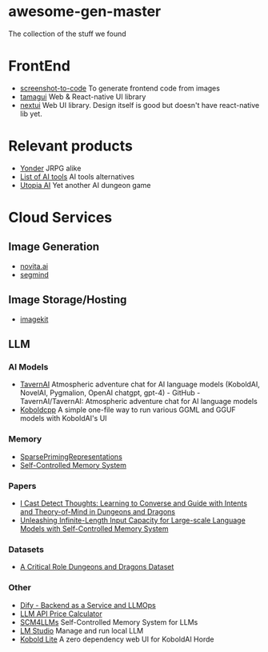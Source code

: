 # awesome-gen-master

The collection of the stuff we found


# FrontEnd

* [screenshot-to-code](https://github.com/abi/screenshot-to-code) To generate frontend code from images
* [tamagui](https://tamagui.dev/) Web & React-native UI library
* [nextui](https://nextui.org/) Web UI library. Design itself is good but doesn't have react-native lib yet.


# Relevant products

* [Yonder](https://alpha.yonder.gg/) JRPG alike
* [List of AI tools](https://www.reddit.com/r/AIDungeon/comments/nsc8yf/the_list_of_alternatives/) AI tools alternatives
* [Utopia AI](https://utopiaai.world/Dungeon) Yet another AI dungeon game


# Cloud Services


## Image Generation

* [novita.ai](https://novita.ai/)
* [segmind](https://www.segmind.com)

## Image Storage/Hosting

* [imagekit](https://imagekit.io/)

## LLM 

### AI Models

* [TavernAI](https://github.com/TavernAI/TavernAI) 
Atmospheric adventure chat for AI language models (KoboldAI, NovelAI, Pygmalion, OpenAI chatgpt, gpt-4) - GitHub - TavernAI/TavernAI: Atmospheric adventure chat for AI language models
* [Koboldcpp](https://github.com/LostRuins/koboldcpp) 
A simple one-file way to run various GGML and GGUF models with KoboldAI's UI


### Memory

* [SparsePrimingRepresentations](https://github.com/daveshap/SparsePrimingRepresentations)
* [Self-Controlled Memory System](https://github.com/wbbeyourself/SCM4LLMs)


### Papers

* [I Cast Detect Thoughts: Learning to Converse and Guide with Intents and Theory-of-Mind in Dungeons and Dragons](https://arxiv.org/abs/2212.10060)
* [Unleashing Infinite-Length Input Capacity for Large-scale Language Models with Self-Controlled Memory System](https://arxiv.org/abs/2304.13343)


### Datasets

* [A Critical Role Dungeons and Dragons Dataset](https://github.com/RevanthRameshkumar/CRD3)


### Other

* [Dify - Backend as a Service and LLMOps](https://github.com/langgenius/dify)
* [LLM API Price Calculator](https://docsbot.ai/tools/gpt-openai-api-pricing-calculator)
* [SCM4LLMs](https://github.com/wbbeyourself/SCM4LLMs) Self-Controlled Memory System for LLMs
* [LM Studio](https://lmstudio.ai/) Manage and run local LLM
* [Kobold Lite](https://github.com/LostRuins/lite.koboldai.net) A zero dependency web UI for KoboldAI Horde


